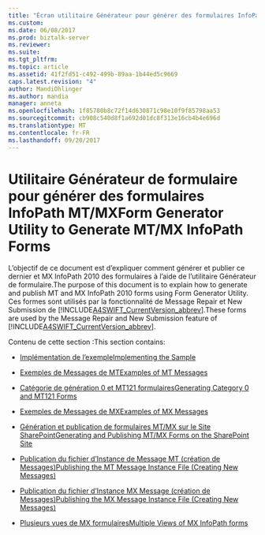```yaml
---
title: "Écran utilitaire Générateur pour générer des formulaires InfoPath MT-MX | Documents Microsoft"
ms.custom: 
ms.date: 06/08/2017
ms.prod: biztalk-server
ms.reviewer: 
ms.suite: 
ms.tgt_pltfrm: 
ms.topic: article
ms.assetid: 41f2fd51-c492-499b-89aa-1b44ed5c9669
caps.latest.revision: "4"
author: MandiOhlinger
ms.author: mandia
manager: anneta
ms.openlocfilehash: 1f85780b8c72f14d630871c98e10f9f85798aa53
ms.sourcegitcommit: cb908c540d8f1a692d01dc8f313e16cb4b4e696d
ms.translationtype: MT
ms.contentlocale: fr-FR
ms.lasthandoff: 09/20/2017
---
```

# <a name="form-generator-utility-to-generate-mtmx-infopath-forms"></a><span data-ttu-id="7db1d-102">Utilitaire Générateur de formulaire pour générer des formulaires InfoPath MT/MX</span><span class="sxs-lookup"><span data-stu-id="7db1d-102">Form Generator Utility to Generate MT/MX InfoPath Forms</span></span>
<span data-ttu-id="7db1d-103">L’objectif de ce document est d’expliquer comment générer et publier ce dernier et MX InfoPath 2010 des formulaires à l’aide de l’utilitaire Générateur de formulaire.</span><span class="sxs-lookup"><span data-stu-id="7db1d-103">The purpose of this document is to explain how to generate and publish MT and MX InfoPath 2010 forms using Form Generator Utility.</span></span> <span data-ttu-id="7db1d-104">Ces formes sont utilisés par la fonctionnalité de Message Repair et New Submission de [!INCLUDE[A4SWIFT_CurrentVersion_abbrev](../../includes/a4swift-currentversion-abbrev-md.md)].</span><span class="sxs-lookup"><span data-stu-id="7db1d-104">These forms are used by the Message Repair and New Submission feature of [!INCLUDE[A4SWIFT_CurrentVersion_abbrev](../../includes/a4swift-currentversion-abbrev-md.md)].</span></span>  
  
 <span data-ttu-id="7db1d-105">Contenu de cette section :</span><span class="sxs-lookup"><span data-stu-id="7db1d-105">This section contains:</span></span>  
  
-   [<span data-ttu-id="7db1d-106">Implémentation de l’exemple</span><span class="sxs-lookup"><span data-stu-id="7db1d-106">Implementing the Sample</span></span>](../../adapters-and-accelerators/accelerator-swift/implementing-the-sample.md)  
  
-   [<span data-ttu-id="7db1d-107">Exemples de Messages de MT</span><span class="sxs-lookup"><span data-stu-id="7db1d-107">Examples of MT Messages</span></span>](../../adapters-and-accelerators/accelerator-swift/examples-of-mt-messages.md)  
  
-   [<span data-ttu-id="7db1d-108">Catégorie de génération 0 et MT121 formulaires</span><span class="sxs-lookup"><span data-stu-id="7db1d-108">Generating Category 0 and MT121 Forms</span></span>](../../adapters-and-accelerators/accelerator-swift/generating-category-0-and-mt121-forms.md)  
  
-   [<span data-ttu-id="7db1d-109">Exemples de Messages de MX</span><span class="sxs-lookup"><span data-stu-id="7db1d-109">Examples of MX Messages</span></span>](../../adapters-and-accelerators/accelerator-swift/examples-of-mx-messages.md)  
  
-   [<span data-ttu-id="7db1d-110">Génération et publication de formulaires MT/MX sur le Site SharePoint</span><span class="sxs-lookup"><span data-stu-id="7db1d-110">Generating and Publishing MT/MX Forms on the SharePoint Site</span></span>](../../adapters-and-accelerators/accelerator-swift/generating-and-publishing-mt-mx-forms-on-the-sharepoint-site.md)  
  
-   [<span data-ttu-id="7db1d-111">Publication du fichier d’Instance de Message MT (création de Messages)</span><span class="sxs-lookup"><span data-stu-id="7db1d-111">Publishing the MT Message Instance File (Creating New Messages)</span></span>](../../adapters-and-accelerators/accelerator-swift/publishing-the-mt-message-instance-file-creating-new-messages.md)  
  
-   [<span data-ttu-id="7db1d-112">Publication du fichier d’Instance MX Message (création de Messages)</span><span class="sxs-lookup"><span data-stu-id="7db1d-112">Publishing the MX Message Instance File (Creating New Messages)</span></span>](../../adapters-and-accelerators/accelerator-swift/publishing-the-mx-message-instance-file-creating-new-messages.md)  
  
-   [<span data-ttu-id="7db1d-113">Plusieurs vues de MX formulaires</span><span class="sxs-lookup"><span data-stu-id="7db1d-113">Multiple Views of MX InfoPath forms</span></span>](../../adapters-and-accelerators/accelerator-swift/multiple-views-of-mx-infopath-forms.md)